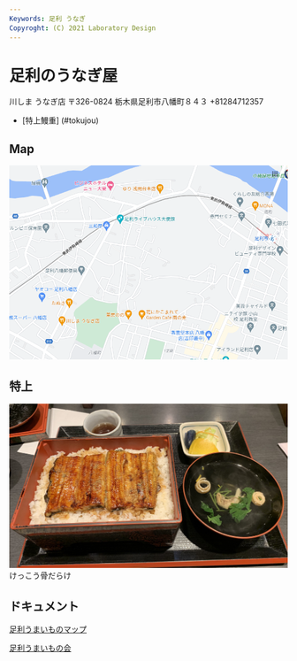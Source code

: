 ```yaml
---
Keywords: 足利 うなぎ
Copyroght: (C) 2021 Laboratory Design
---
```


# 足利のうなぎ屋

川しま うなぎ店
〒326-0824 栃木県足利市八幡町８４３
+81284712357

* [特上鰻重] (#tokujou)

## Map

![Map](./Cap.bmp)

## <span id="tokujou">特上</span>

![](./足利川しま-特上.jpg)
けっこう骨だらけ

## ドキュメント

[足利うまいものマップ](topmap2.pdf) 

[足利うまいもの会](http://umaimonokai.ashikaga.info/)
